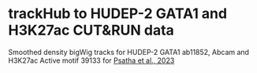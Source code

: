 # trackHub to HUDEP-2 GATA1 and H3K27ac CUT&RUN data
Smoothed density bigWig tracks for HUDEP-2 GATA1 ab11852, Abcam and H3K27ac Active motif 39133 for [Psatha et al., 2023](https://www.biorxiv.org/content/10.1101/2023.10.04.559165v1)